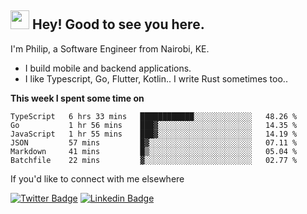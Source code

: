 <h2><img src="https://slackmojis.com/emojis/3643-cool-doge/download" width="30"/> Hey! Good to see you here.</h2>

<p>I'm Philip, a Software Engineer from Nairobi, KE. 

- I build mobile and backend applications.
- I like Typescript, Go, Flutter, Kotlin.. I write Rust sometimes too..</p>

**This week I spent some time on**
<!--START_SECTION:waka-->

```text
TypeScript   6 hrs 33 mins   ████████████░░░░░░░░░░░░░   48.26 %
Go           1 hr 56 mins    ███▓░░░░░░░░░░░░░░░░░░░░░   14.35 %
JavaScript   1 hr 55 mins    ███▓░░░░░░░░░░░░░░░░░░░░░   14.19 %
JSON         57 mins         █▓░░░░░░░░░░░░░░░░░░░░░░░   07.11 %
Markdown     41 mins         █▒░░░░░░░░░░░░░░░░░░░░░░░   05.04 %
Batchfile    22 mins         ▓░░░░░░░░░░░░░░░░░░░░░░░░   02.77 %
```

<!--END_SECTION:waka-->

If you'd like to connect with me elsewhere

[![Twitter Badge](https://img.shields.io/badge/-Twitter-1ca0f1?style=flat-square&labelColor=1ca0f1&logo=twitter&logoColor=white&link=https://twitter.com/_diogorodrigues)](https://twitter.com/kimathiphil)  [![Linkedin Badge](https://img.shields.io/badge/-LinkedIn-blue?style=flat-square&logo=Linkedin&logoColor=white&link=https://www.linkedin.com/in/philip-kimathi-2604a9114/)](https://www.linkedin.com/in/philip-kimathi-2604a9114/)
